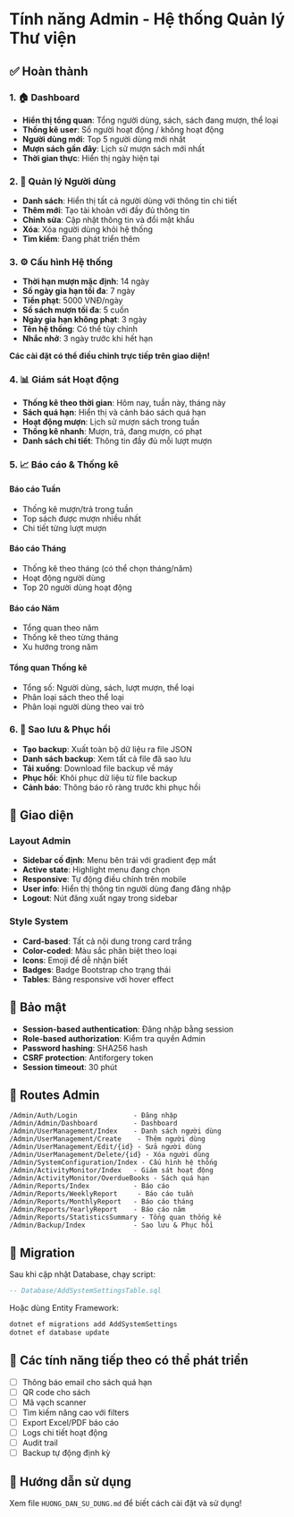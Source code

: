 # Tính năng Admin - Hệ thống Quản lý Thư viện

## ✅ Hoàn thành

### 1. 🏠 Dashboard
- **Hiển thị tổng quan**: Tổng người dùng, sách, sách đang mượn, thể loại
- **Thống kê user**: Số người hoạt động / không hoạt động
- **Người dùng mới**: Top 5 người dùng mới nhất
- **Mượn sách gần đây**: Lịch sử mượn sách mới nhất
- **Thời gian thực**: Hiển thị ngày hiện tại

### 2. 👥 Quản lý Người dùng
- **Danh sách**: Hiển thị tất cả người dùng với thông tin chi tiết
- **Thêm mới**: Tạo tài khoản với đầy đủ thông tin
- **Chỉnh sửa**: Cập nhật thông tin và đổi mật khẩu
- **Xóa**: Xóa người dùng khỏi hệ thống
- **Tìm kiếm**: Đang phát triển thêm

### 3. ⚙️ Cấu hình Hệ thống
- **Thời hạn mượn mặc định**: 14 ngày
- **Số ngày gia hạn tối đa**: 7 ngày
- **Tiền phạt**: 5000 VNĐ/ngày
- **Số sách mượn tối đa**: 5 cuốn
- **Ngày gia hạn không phạt**: 3 ngày
- **Tên hệ thống**: Có thể tùy chỉnh
- **Nhắc nhở**: 3 ngày trước khi hết hạn

**Các cài đặt có thể điều chỉnh trực tiếp trên giao diện!**

### 4. 📊 Giám sát Hoạt động
- **Thống kê theo thời gian**: Hôm nay, tuần này, tháng này
- **Sách quá hạn**: Hiển thị và cảnh báo sách quá hạn
- **Hoạt động mượn**: Lịch sử mượn sách trong tuần
- **Thống kê nhanh**: Mượn, trả, đang mượn, có phạt
- **Danh sách chi tiết**: Thông tin đầy đủ mỗi lượt mượn

### 5. 📈 Báo cáo & Thống kê

#### Báo cáo Tuần
- Thống kê mượn/trả trong tuần
- Top sách được mượn nhiều nhất
- Chi tiết từng lượt mượn

#### Báo cáo Tháng
- Thống kê theo tháng (có thể chọn tháng/năm)
- Hoạt động người dùng
- Top 20 người dùng hoạt động

#### Báo cáo Năm
- Tổng quan theo năm
- Thống kê theo từng tháng
- Xu hướng trong năm

#### Tổng quan Thống kê
- Tổng số: Người dùng, sách, lượt mượn, thể loại
- Phân loại sách theo thể loại
- Phân loại người dùng theo vai trò

### 6. 💾 Sao lưu & Phục hồi
- **Tạo backup**: Xuất toàn bộ dữ liệu ra file JSON
- **Danh sách backup**: Xem tất cả file đã sao lưu
- **Tải xuống**: Download file backup về máy
- **Phục hồi**: Khôi phục dữ liệu từ file backup
- **Cảnh báo**: Thông báo rõ ràng trước khi phục hồi

## 🎨 Giao diện

### Layout Admin
- **Sidebar cố định**: Menu bên trái với gradient đẹp mắt
- **Active state**: Highlight menu đang chọn
- **Responsive**: Tự động điều chỉnh trên mobile
- **User info**: Hiển thị thông tin người dùng đang đăng nhập
- **Logout**: Nút đăng xuất ngay trong sidebar

### Style System
- **Card-based**: Tất cả nội dung trong card trắng
- **Color-coded**: Màu sắc phân biệt theo loại
- **Icons**: Emoji để dễ nhận biết
- **Badges**: Badge Bootstrap cho trạng thái
- **Tables**: Bảng responsive với hover effect

## 🔐 Bảo mật

- **Session-based authentication**: Đăng nhập bằng session
- **Role-based authorization**: Kiểm tra quyền Admin
- **Password hashing**: SHA256 hash
- **CSRF protection**: Antiforgery token
- **Session timeout**: 30 phút

## 📍 Routes Admin

```
/Admin/Auth/Login              - Đăng nhập
/Admin/Admin/Dashboard         - Dashboard
/Admin/UserManagement/Index    - Danh sách người dùng
/Admin/UserManagement/Create    - Thêm người dùng
/Admin/UserManagement/Edit/{id} - Sửa người dùng
/Admin/UserManagement/Delete/{id} - Xóa người dùng
/Admin/SystemConfiguration/Index - Cấu hình hệ thống
/Admin/ActivityMonitor/Index   - Giám sát hoạt động
/Admin/ActivityMonitor/OverdueBooks - Sách quá hạn
/Admin/Reports/Index           - Báo cáo
/Admin/Reports/WeeklyReport     - Báo cáo tuần
/Admin/Reports/MonthlyReport   - Báo cáo tháng
/Admin/Reports/YearlyReport    - Báo cáo năm
/Admin/Reports/StatisticsSummary - Tổng quan thống kê
/Admin/Backup/Index            - Sao lưu & Phục hồi
```

## 🔄 Migration

Sau khi cập nhật Database, chạy script:
```sql
-- Database/AddSystemSettingsTable.sql
```

Hoặc dùng Entity Framework:
```bash
dotnet ef migrations add AddSystemSettings
dotnet ef database update
```

## 📝 Các tính năng tiếp theo có thể phát triển

- [ ] Thông báo email cho sách quá hạn
- [ ] QR code cho sách
- [ ] Mã vạch scanner
- [ ] Tìm kiếm nâng cao với filters
- [ ] Export Excel/PDF báo cáo
- [ ] Logs chi tiết hoạt động
- [ ] Audit trail
- [ ] Backup tự động định kỳ

## 🚀 Hướng dẫn sử dụng

Xem file `HUONG_DAN_SU_DUNG.md` để biết cách cài đặt và sử dụng!


